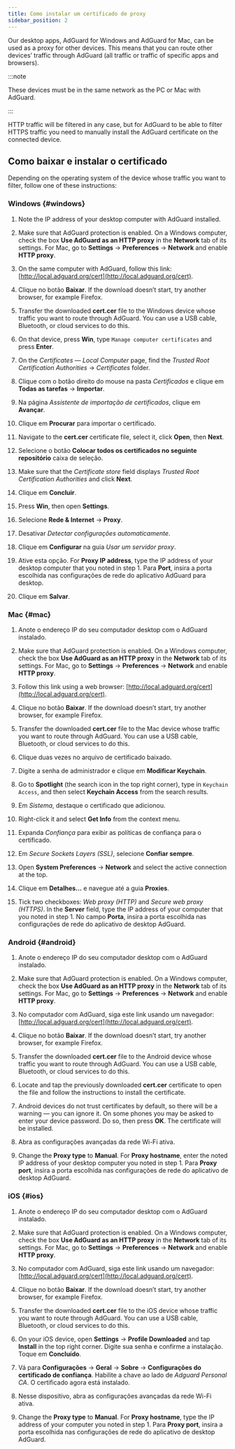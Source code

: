 ```yaml
---
title: Como instalar um certificado de proxy
sidebar_position: 2
---
```


Our desktop apps, AdGuard for Windows and AdGuard for Mac, can be used as a proxy for other devices. This means that you can route other devices’ traffic through AdGuard (all traffic or traffic of specific apps and browsers).

:::note

These devices must be in the same network as the PC or Mac with AdGuard.

:::

HTTP traffic will be filtered in any case, but for AdGuard to be able to filter HTTPS traffic you need to manually install the AdGuard certificate on the connected device.

## Como baixar e instalar o certificado

Depending on the operating system of the device whose traffic you want to filter, follow one of these instructions:

### Windows {#windows}

1. Note the IP address of your desktop computer with AdGuard installed.

1. Make sure that AdGuard protection is enabled. On a Windows computer, check the box **Use AdGuard as an HTTP proxy** in the **Network** tab of its settings. For Mac, go to **Settings** → **Preferences** → **Network** and enable **HTTP proxy**.

1. On the same computer with AdGuard, follow this link: [http://local.adguard.org/cert](http://local.adguard.org/cert).

1. Clique no botão **Baixar**. If the download doesn’t start, try another browser, for example Firefox.

1. Transfer the downloaded **cert.cer** file to the Windows device whose traffic you want to route through AdGuard. You can use a USB cable, Bluetooth, or cloud services to do this.

1. On that device, press **Win**, type `Manage computer certificates` and press **Enter**.

1. On the *Certificates — Local Computer* page, find the *Trusted Root Certification Authorities* → *Certificates* folder.

1. Clique com o botão direito do mouse na pasta *Certificados* e clique em **Todas as tarefas** → **Importar**.

1. Na página *Assistente de importação de certificados*, clique em **Avançar**.

1. Clique em **Procurar** para importar o certificado.

1. Navigate to the **cert.cer** certificate file, select it, click **Open**, then **Next**.

1. Selecione o botão **Colocar todos os certificados no seguinte repositório** caixa de seleção.

1. Make sure that the *Certificate store* field displays *Trusted Root Certification Authorities* and click **Next**.

1. Clique em **Concluir**.

1. Press **Win**, then open **Settings**.

1. Selecione **Rede & Internet** → **Proxy**.

1. Desativar *Detectar configurações automaticamente*.

1. Clique em **Configurar** na guia *Usar um servidor proxy*.

1. Ative esta opção. For **Proxy IP address**, type the IP address of your desktop computer that you noted in step 1. Para **Port**, insira a porta escolhida nas configurações de rede do aplicativo AdGuard para desktop.

1. Clique em **Salvar**.

### Mac {#mac}

1. Anote o endereço IP do seu computador desktop com o AdGuard instalado.

1. Make sure that AdGuard protection is enabled. On a Windows computer, check the box **Use AdGuard as an HTTP proxy** in the **Network** tab of its settings. For Mac, go to **Settings** → **Preferences** → **Network** and enable **HTTP proxy**.

1. Follow this link using a web browser: [http://local.adguard.org/cert](http://local.adguard.org/cert).

1. Clique no botão **Baixar**. If the download doesn’t start, try another browser, for example Firefox.

1. Transfer the downloaded **cert.cer** file to the Mac device whose traffic you want to route through AdGuard. You can use a USB cable, Bluetooth, or cloud services to do this.

1. Clique duas vezes no arquivo de certificado baixado.

1. Digite a senha de administrador e clique em **Modificar Keychain**.

1. Go to **Spotlight** (the search icon in the top right corner), type in `Keychain Access`, and then select **Keychain Access** from the search results.

1. Em *Sistema*, destaque o certificado que adicionou.

1. Right-click it and select **Get Info** from the context menu.

1. Expanda *Confiança* para exibir as políticas de confiança para o certificado.

1. Em *Secure Sockets Layers (SSL)*, selecione **Confiar sempre**.

1. Open **System Preferences** → **Network** and select the active connection at the top.

1. Clique em **Detalhes...** e navegue até a guia **Proxies**.

1. Tick two checkboxes: *Web proxy (HTTP)* and *Secure web proxy (HTTPS)*. In the **Server** field, type the IP address of your computer that you noted in step 1. No campo **Porta**, insira a porta escolhida nas configurações de rede do aplicativo de desktop AdGuard.

### Android {#android}

1. Anote o endereço IP do seu computador desktop com o AdGuard instalado.

1. Make sure that AdGuard protection is enabled. On a Windows computer, check the box **Use AdGuard as an HTTP proxy** in the **Network** tab of its settings. For Mac, go to **Settings** → **Preferences** → **Network** and enable **HTTP proxy**.

1. No computador com AdGuard, siga este link usando um navegador: [http://local.adguard.org/cert](http://local.adguard.org/cert).

1. Clique no botão **Baixar**. If the download doesn’t start, try another browser, for example Firefox.

1. Transfer the downloaded **cert.cer** file to the Android device whose traffic you want to route through AdGuard. You can use a USB cable, Bluetooth, or cloud services to do this.

1. Locate and tap the previously downloaded **cert.cer** certificate to open the file and follow the instructions to install the certificate.

1. Android devices do not trust certificates by default, so there will be a warning — you can ignore it. On some phones you may be asked to enter your device password. Do so, then press **OK**. The certificate will be installed.

1. Abra as configurações avançadas da rede Wi-Fi ativa.

1. Change the **Proxy type** to **Manual**. For **Proxy hostname**, enter the noted IP address of your desktop computer you noted in step 1. Para **Proxy port**, insira a porta escolhida nas configurações de rede do aplicativo de desktop AdGuard.

### iOS {#ios}

1. Anote o endereço IP do seu computador desktop com o AdGuard instalado.

1. Make sure that AdGuard protection is enabled. On a Windows computer, check the box **Use AdGuard as an HTTP proxy** in the **Network** tab of its settings. For Mac, go to **Settings** → **Preferences** → **Network** and enable **HTTP proxy**.

1. No computador com AdGuard, siga este link usando um navegador: [http://local.adguard.org/cert](http://local.adguard.org/cert).

1. Clique no botão **Baixar**. If the download doesn’t start, try another browser, for example Firefox.

1. Transfer the downloaded **cert.cer** file to the iOS device whose traffic you want to route through AdGuard. You can use a USB cable, Bluetooth, or cloud services to do this.

1. On your iOS device, open **Settings** → **Profile Downloaded** and tap **Install** in the top right corner. Digite sua senha e confirme a instalação. Toque em **Concluído**.

1. Vá para **Configurações** → **Geral** → **Sobre** → **Configurações do certificado de confiança**. Habilite a chave ao lado de *Adguard Personal CA*. O certificado agora está instalado.

1. Nesse dispositivo, abra as configurações avançadas da rede Wi-Fi ativa.

1. Change the **Proxy type** to **Manual**. For **Proxy hostname**, type the IP address of your computer you noted in step 1. Para **Proxy port**, insira a porta escolhida nas configurações de rede do aplicativo de desktop AdGuard.
